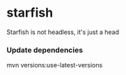 # starfish
Starfish is not headless, it's just a head

### Update dependencies
mvn versions:use-latest-versions

